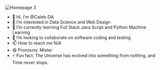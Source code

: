 
![Homepage 3](https://github.com/Caleb-DA/Caleb-DA/assets/162135611/2b4ec57f-e556-461b-bdd1-d3c8308d9cf4)

- 👋 Hi, I’m @Caleb-DA
- 👀 I’m interested in Data Science and Web Design
- 🌱 I’m currently learning Full Stack Java Script and  Python Machine Learning
- 💞️ I’m looking to collaborate on software coding and testing
- 📫 How to reach me N/A
- 😄 Pronouns: Mister
- ⚡ Fun fact: The Universe has evolved into something from nothing, and Time never stops.
